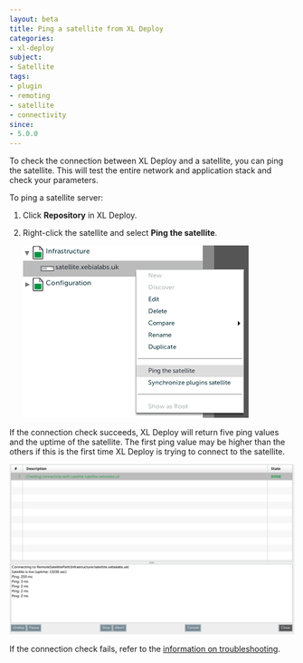 ```yaml
---
layout: beta
title: Ping a satellite from XL Deploy
categories:
- xl-deploy
subject:
- Satellite
tags:
- plugin
- remoting
- satellite
- connectivity
since:
- 5.0.0
---
```


To check the connection between XL Deploy and a satellite, you can ping the satellite. This will test the entire network and application stack and check your parameters.

To ping a satellite server:

1. Click **Repository** in XL Deploy.
2. Right-click the satellite and select **Ping the satellite**.

    ![Ping a satellite](images/ping-a-satellite.png)

If the connection check succeeds, XL Deploy will return five ping values and the uptime of the satellite. The first ping value may be higher than the others if this is the first time XL Deploy is trying to connect to the satellite.

![Ping results](images/ping-a-satellite-result.png)

If the connection check fails, refer to the [information on troubleshooting](/xl-deploy/how-to/troubleshoot-with-satellite.html).
